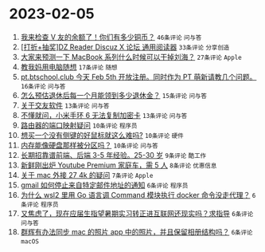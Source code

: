 # 2023-02-05

1. [我来检查 V 友的余额了！你们有多少铜币？](https://www.v2ex.com/t/913305) `46条评论` `问与答`
1. [[打折+抽奖]DZ Reader Discuz X 论坛 通用阅读器](https://www.v2ex.com/t/913297) `33条评论` `分享创造`
1. [大家来预测一下 MacBook 系列什么时候可以干掉刘海？](https://www.v2ex.com/t/913314) `27条评论` `Apple`
1. [教我妈用电脑随想](https://www.v2ex.com/t/913276) `17条评论` `随想`
1. [pt.btschool.club 今天 Feb 5th 开放注册。同时作为 PT 萌新请教几个问题。](https://www.v2ex.com/t/913270) `16条评论` `问与答`
1. [怎么预估退休后每一个月能领到多少退休金？](https://www.v2ex.com/t/913296) `15条评论` `问与答`
1. [关于交友软件](https://www.v2ex.com/t/913278) `13条评论` `问与答`
1. [不懂就问，小米手环 6 无法复制加密卡](https://www.v2ex.com/t/913271) `13条评论` `问与答`
1. [路由器的端口映射疑问](https://www.v2ex.com/t/913293) `10条评论` `程序员`
1. [想买一个没有侧键的好鼠标就这么难吗?](https://www.v2ex.com/t/913286) `10条评论` `硬件`
1. [内存能像硬盘那样被分区吗？](https://www.v2ex.com/t/913266) `10条评论` `问与答`
1. [长期招靠谱前端、后端 3-5 年经验。25-30 岁](https://www.v2ex.com/t/913339) `9条评论` `酷工作`
1. [新鲜刚出炉 Youtube Premium 家庭车，需 5 人](https://www.v2ex.com/t/913341) `8条评论` `优惠信息`
1. [关于 mac 外接 27 4k 的疑问](https://www.v2ex.com/t/913342) `7条评论` `Apple`
1. [gmail 如何停止来自特定邮件地址的通知](https://www.v2ex.com/t/913334) `6条评论` `程序员`
1. [为什么 wsl2 里用 Go 语言调 Command 模块执行 docker 命令没走代理？](https://www.v2ex.com/t/913280) `6条评论` `程序员`
1. [又焦虑了，现在应届生指望暑期实习转正进互联网还现实吗？求指导](https://www.v2ex.com/t/913275) `6条评论` `问与答`
1. [群辉有办法同步 mac 的照片 app 中的照片，并且保留相册结构吗？](https://www.v2ex.com/t/913268) `6条评论` `macOS`
